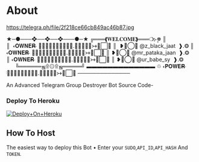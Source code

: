 # About


https://telegra.ph/file/2f218ce66cb849ac46b87.jpg


★─●───❖──❖──❖───●─★
╔═══❰𝐖𝐄𝐋𝐂𝐎𝐌𝐄❱═══❍⊱❁۪۪
║
║  𐏓𝐎𝐖𝐍𝐄𝐑 ⃪ 𝅥‌꯭𝆬‌❰𝐎𝆺꯭𝅥𝐅❱.‌❂‌𝐉𝐀𝐀𝐓᚛ᚐ≛⃞🥀
║  ❥︎≛⃝🦋 @z_black_jaat  ❱.‌❂‌
║ 𐏓𝐎𝐖𝐍𝐄𝐑 ⃪ 𝅥‌꯭𝆬‌❰𝐎𝆺꯭𝅥𝐅❱.‌❂‌𝐉𝐀𝐀𝐓᚛ᚐ≛⃞🥀
║ ❥︎≛⃝🦋 @mr_pataka_jaan  ❱.‌❂‌
║ 𐏓𝐎𝐖𝐍𝐄𝐑 ⃪ 𝅥‌꯭𝆬‌❰𝐎𝆺꯭𝅥𝐅❱.‌❂‌𝐉𝐀𝐀𝐓᚛ᚐ≛⃞🥀
║ ❥︎≛⃝🦋 @ur_babe_sy  ❱.‌❂‌           
╚══════ஜ۩۞۩ஜ═════╝
▬▬▬▬▬▬▬▬▬▬▬▬▬
♲ 𐏓𝐏𝐎𝐖𝐄𝐑 ⃪ 𝅥‌꯭𝆬‌❰𝐎𝆺꯭𝅥𝐅❱.‌❂‌𝐉𝐀𝐀𝐓᚛ᚐ≛⃞🥀
──────────────

An Advanced Telegram Group Destroyer Bot Source Code-

### Deploy To Heroku
[![Deploy+On+Heroku](https://www.herokucdn.com/deploy/button.svg)](https://dashboard.heroku.com/new?template=https://github.com/jaatmotolove/BanAllBot)

## How To Host
The easiest way to deploy this Bot
• Enter your ```SUDO```,```API_ID```,```API_HASH``` And ```TOKEN```.
